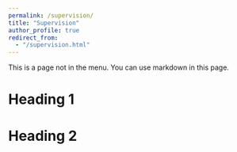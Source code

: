```yaml
---
permalink: /supervision/
title: "Supervision"
author_profile: true
redirect_from: 
  - "/supervision.html"
---
```


This is a page not in the menu. You can use markdown in this page.

Heading 1
======

Heading 2
======
